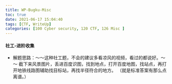 ```yaml
---
title: WP-Bugku-Misc
toc: true
date: 2021-06-17 15:04:40
tags: [CTF, WriteUp]
categories: [100 Cyber security, 120 CTF, 126 Misc ]
---
```


#### 社工-进阶收集
* 解题思路：～～这种社工题，不会的建议多看凉风的视频，看过的都说好。～～
截下来风景图片，丢进百度识图，找到地点，打开百度地图，找站点，再打开地铁线路图辅助找目标站，再找半径符合的地方。
（就是标准答案有那么点离谱。）
